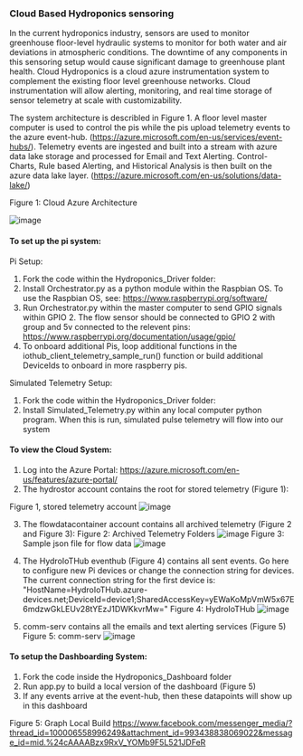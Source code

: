 ### Cloud Based Hydroponics sensoring

In the current hydroponics industry, sensors are used to monitor greenhouse floor-level hydraulic systems to monitor for both water and air deviations in atmospheric conditions. The downtime of any components in this sensoring setup would cause significant damage to greenhouse plant health. Cloud Hydroponics is a cloud azure instrumentation system to complement the existing floor level greenhouse networks. Cloud instrumentation will allow alerting, monitoring, and real time storage of sensor telemetry at scale with customizability.

The system architecture is describled in Figure 1. A floor level master computer is used to control the pis while the pis upload telemetry events to the azure event-hub. (https://azure.microsoft.com/en-us/services/event-hubs/). Telemetry events are ingested and built into a stream with azure data lake storage and processed for Email and Text Alerting. Control-Charts, Rule based Alerting, and Historical Analysis is then built on the azure data lake layer. (https://azure.microsoft.com/en-us/solutions/data-lake/)

Figure 1: Cloud Azure Architecture

![image](https://user-images.githubusercontent.com/84352976/119286126-7be7bb80-bbf8-11eb-8b6b-cc7f12720f0a.png)

#### To set up the pi system:

Pi Setup:

1. Fork the code within the Hydroponics_Driver folder: 
2. Install Orchestrator.py as a python module within the Raspbian OS. To use the Raspbian OS, see: https://www.raspberrypi.org/software/ 
3. Run Orchestrator.py within the master computer to send GPIO signals within GPIO 2. The flow sensor should be connected to GPIO 2 with group and 5v connected to the relevent pins: https://www.raspberrypi.org/documentation/usage/gpio/
4. To onboard additional Pis, loop additional functions in the iothub_client_telemetry_sample_run() function or build additional DeviceIds to onboard in more raspberry pis.
  
Simulated Telemetry Setup:

1. Fork the code within the Hydroponics_Driver folder: 
2. Install Simulated_Telemetry.py within any local computer python program. When this is run, simulated pulse telemetry will flow into our system

#### To view the Cloud System:

1. Log into the Azure Portal: https://azure.microsoft.com/en-us/features/azure-portal/
2. The hydrostor account contains the root for stored telemetry (Figure 1):

Figure 1, stored telemetry account
![image](https://user-images.githubusercontent.com/84352976/119286880-30cea800-bbfa-11eb-99b6-5a16a6eaa7b5.png)

3. The flowdatacontainer account contains all archived telemetry (Figure 2 and Figure 3):
Figure 2: Archived Telemetry Folders
![image](https://user-images.githubusercontent.com/84352976/119287003-712e2600-bbfa-11eb-80d0-5f72538eb08f.png)
Figure 3: Sample json file for flow data
![image](https://user-images.githubusercontent.com/84352976/119287091-9de23d80-bbfa-11eb-93f1-5ba6eaa8084e.png)

4. The HydroIoTHub eventhub (Figure 4) contains all sent events. Go here to configure new Pi devices or change the connection string for devices. The current connection string for the first device is: "HostName=HydroIoTHub.azure-devices.net;DeviceId=device1;SharedAccessKey=yEWaKoMpVmW5x67E6mdzwGkLEUv28tYEzJ1DWKkvrMw="
Figure 4: HydroIoTHub
![image](https://user-images.githubusercontent.com/84352976/119287167-c702ce00-bbfa-11eb-8de0-47991c9f576a.png)

5. comm-serv contains all the emails and text alerting services (Figure 5)
Figure 5: comm-serv
![image](https://user-images.githubusercontent.com/84352976/119289087-c5d3a000-bbfe-11eb-93c4-2459a40b9d6c.png)


#### To setup the Dashboarding System:

1. Fork the code inside the Hydroponics_Dashboard folder
2. Run app.py to build a local version of the dashboard (Figure 5)
3. If any events arrive at the event-hub, then these datapoints will show up in this dashboard

Figure 5: Graph Local Build
https://www.facebook.com/messenger_media/?thread_id=100006558996249&attachment_id=993438838069022&message_id=mid.%24cAAAABzx9RxV_YOMb9F5L521JDFeR








